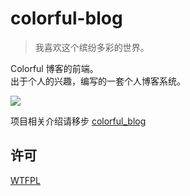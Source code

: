 # colorful-blog
> 我喜欢这个缤纷多彩的世界。

Colorful 博客的前端。  
出于个人的兴趣，编写的一套个人博客系统。  

![](https://travis-ci.com/smallsixFight/colorful-blog.svg?token=4Ssx586qsxtUPe648Dy6&branch=master)

项目相关介绍请移步 [colorful_blog](https://github.com/smallsixFight/colorful_blog)

## 许可
[WTFPL](https://zh.wikipedia.org/wiki/WTFPL)
